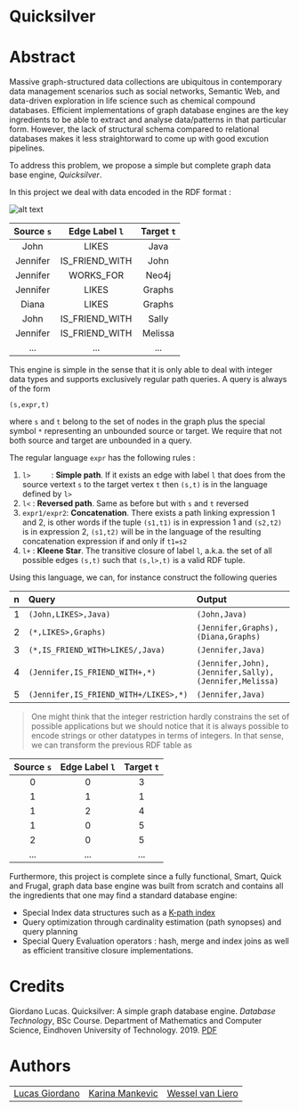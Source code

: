 Quicksilver
======

# Abstract
Massive graph-structured data collections are ubiquitous in contemporary data management scenarios such as social networks, Semantic Web, and data-driven exploration in life science such as chemical compound databases. Efficient implementations of graph database engines are the key ingredients to be able to extract and analyse data/patterns in that particular form. However, the lack of structural schema compared to relational databases makes it less straightorward to come up with good excution pipelines.   

To address this problem, we propose a simple but complete graph data base engine, *Quicksilver*. 

In this project we deal with data encoded in the RDF format :

![alt text](https://techcrunch.com/wp-content/uploads/2020/02/cypher_graph_v2a.png?w=1390&crop=1 "Graph database example")


| Source `s`    | Edge Label `l`| Target `t`|
|:-------------:|:-------------:|:---------:|
| John          | LIKES         | Java      |
| Jennifer      | IS_FRIEND_WITH| John      |
| Jennifer      | WORKS_FOR     | Neo4j     |
| Jennifer      | LIKES         | Graphs    |
| Diana         | LIKES         | Graphs    |
| John          | IS_FRIEND_WITH| Sally     |
| Jennifer      | IS_FRIEND_WITH| Melissa   |
| ...           | ...           | ...       |

This engine is simple in the sense that it is only able to deal with integer data types and supports exclusively regular path queries. A query is always of the form 

`(s,expr,t)`

where `s` and `t` belong to the set of nodes in the graph plus the special symbol `*` representing an unbounded source or target. We require that not both source and target are unbounded in a query.

The regular language `expr` has the following rules : 

1. `l>` ` ` ` ` ` `         : **Simple path**. If it exists an edge with label `l` that does from the source vertext `s` to the target vertex `t` then `(s,t)` is in the language defined by `l>`
2. `l<`         : **Reversed path**. Same as before but with `s` and `t` reversed
3. `expr1/expr2`: **Concatenation**. There exists a path linking expression 1 and 2, is other words if the tuple `(s1,t1)` is in expression 1 and `(s2,t2)` is in expression 2, `(s1,t2)` will be in the language of the resulting concatenation expression if and only if `t1=s2`
4. `l+`         : **Kleene Star**. The transitive closure of label `l`, a.k.a. the set of all possible edges `(s,t)` such that `(s,l>,t)` is a valid RDF tuple. 

Using this language, we can, for instance construct the following queries 

| n   | Query                                   | Output                                                |
|:----|:----------------------------------------|:------------------------------------------------------|
|1    | `(John,LIKES>,Java)`                    | `(John,Java)`                                         |
|2    | `(*,LIKES>,Graphs)`                     | `(Jennifer,Graphs), (Diana,Graphs) `                  |
|3    | `(*,IS_FRIEND_WITH>LIKES/,Java)`        | `(Jennifer,Java)`                                     |
|4    | `(Jennifer,IS_FRIEND_WITH+,*)`          | `(Jennifer,John),(Jennifer,Sally),(Jennifer,Melissa)` |
|5    | `(Jennifer,IS_FRIEND_WITH+/LIKES>,*)`   | `(Jennifer,Java)`                                     |

> One might think that the integer restriction hardly constrains the set of possible applications but we should notice that it is always possible to encode strings or other datatypes in terms of integers. In that sense, we can transform the previous RDF table as 

| Source `s`    | Edge Label `l`| Target `t`|
|:-------------:|:-------------:|:---------:|
| 0             | 0             | 3         |
| 1             | 1             | 1         |
| 1             | 2             | 4         |
| 1             | 0             | 5         |
| 2             | 0             | 5         |
| ...           | ...           | ...       |

Furthermore, this project is complete since a fully functional, Smart, Quick and Frugal, graph data base engine was built from scratch and contains all the ingredients that one may find a standard database engine:

* Special Index data structures such as a [K-path index](https://github.com/giedomak/Telepath/blob/master/README.md)
* Query optimization through cardinality estimation (path synopses) and query planning
* Special Query Evaluation operators : hash, merge and index joins as well as efficient transitive closure implementations.  

# Credits

Giordano Lucas. Quicksilver: A simple graph database engine.
*Database Technology*, BSc Course. Department of Mathematics and Computer Science, Eindhoven University of Technology. 2019. [PDF](link)


# Authors

|                                                   |                                                      |                                                |
|:-------------------------------------------------:|:----------------------------------------------------:|:----------------------------------------------:|
|[Lucas Giordano](https://github.com/giordan-lucas) | [Karina Mankevic](https://github.com/KarinaMankevic) | [ Wessel van Liero](https://github.com/valepr) |

